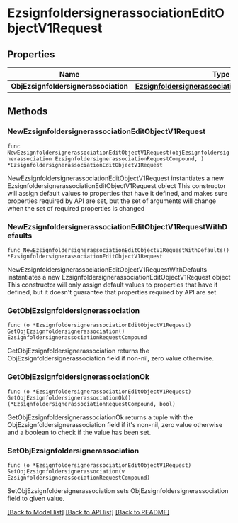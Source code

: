 # EzsignfoldersignerassociationEditObjectV1Request

## Properties

Name | Type | Description | Notes
------------ | ------------- | ------------- | -------------
**ObjEzsignfoldersignerassociation** | [**EzsignfoldersignerassociationRequestCompound**](EzsignfoldersignerassociationRequestCompound.md) |  | 

## Methods

### NewEzsignfoldersignerassociationEditObjectV1Request

`func NewEzsignfoldersignerassociationEditObjectV1Request(objEzsignfoldersignerassociation EzsignfoldersignerassociationRequestCompound, ) *EzsignfoldersignerassociationEditObjectV1Request`

NewEzsignfoldersignerassociationEditObjectV1Request instantiates a new EzsignfoldersignerassociationEditObjectV1Request object
This constructor will assign default values to properties that have it defined,
and makes sure properties required by API are set, but the set of arguments
will change when the set of required properties is changed

### NewEzsignfoldersignerassociationEditObjectV1RequestWithDefaults

`func NewEzsignfoldersignerassociationEditObjectV1RequestWithDefaults() *EzsignfoldersignerassociationEditObjectV1Request`

NewEzsignfoldersignerassociationEditObjectV1RequestWithDefaults instantiates a new EzsignfoldersignerassociationEditObjectV1Request object
This constructor will only assign default values to properties that have it defined,
but it doesn't guarantee that properties required by API are set

### GetObjEzsignfoldersignerassociation

`func (o *EzsignfoldersignerassociationEditObjectV1Request) GetObjEzsignfoldersignerassociation() EzsignfoldersignerassociationRequestCompound`

GetObjEzsignfoldersignerassociation returns the ObjEzsignfoldersignerassociation field if non-nil, zero value otherwise.

### GetObjEzsignfoldersignerassociationOk

`func (o *EzsignfoldersignerassociationEditObjectV1Request) GetObjEzsignfoldersignerassociationOk() (*EzsignfoldersignerassociationRequestCompound, bool)`

GetObjEzsignfoldersignerassociationOk returns a tuple with the ObjEzsignfoldersignerassociation field if it's non-nil, zero value otherwise
and a boolean to check if the value has been set.

### SetObjEzsignfoldersignerassociation

`func (o *EzsignfoldersignerassociationEditObjectV1Request) SetObjEzsignfoldersignerassociation(v EzsignfoldersignerassociationRequestCompound)`

SetObjEzsignfoldersignerassociation sets ObjEzsignfoldersignerassociation field to given value.



[[Back to Model list]](../README.md#documentation-for-models) [[Back to API list]](../README.md#documentation-for-api-endpoints) [[Back to README]](../README.md)


